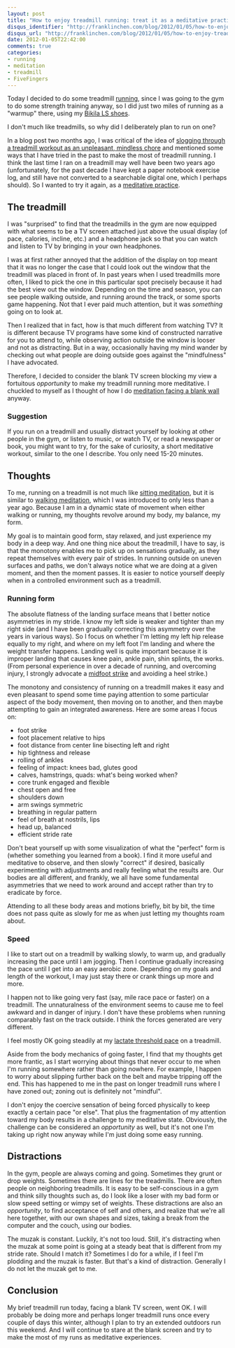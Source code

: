 ```yaml
---
layout: post
title: "How to enjoy treadmill running: treat it as a meditative practice"
disqus_identifier: "http://franklinchen.com/blog/2012/01/05/how-to-enjoy-treadmill-running-treat-it-as-a-meditative-practice/"
disqus_url: "http://franklinchen.com/blog/2012/01/05/how-to-enjoy-treadmill-running-treat-it-as-a-meditative-practice/"
date: 2012-01-05T22:42:00
comments: true
categories:
- running
- meditation
- treadmill
- FiveFingers
---
```

Today I decided to do some treadmill [running](/categories/running/), since I was going to the gym to do some strength training anyway, so I did just two miles of running as a "warmup" there, using my [Bikila LS shoes](/blog/2012/01/02/new-experiment-for-a-new-year-winter-running-in-vibram-fivefingers-shoes/).

I don't much like treadmills, so why did I deliberately plan to run on one?

<!--more-->

In a blog post two months ago, I was critical of the idea of [slogging through a treadmill workout as an unpleasant, mindless chore](/blog/2011/11/04/against-just-putting-in-the-time/) and mentioned some ways that I have tried in the past to make the most of treadmill running. I think the last time I ran on a treadmill may well have been two years ago (unfortunately, for the past decade I have kept a paper notebook exercise log, and still have not converted to a searchable digital one, which I perhaps should). So I wanted to try it again, as a [meditative practice](/categories/meditation/).

## The treadmill

I was "surprised" to find that the treadmills in the gym are now equipped with what seems to be a TV screen attached just above the usual display (of pace, calories, incline, etc.) and a headphone jack so that you can watch and listen to TV by bringing in your own headphones.

I was at first rather annoyed that the addition of the display on top meant that it was no longer the case that I could look out the window that the treadmill was placed in front of. In past years when I used treadmills more often, I liked to pick the one in this particular spot precisely because it had the best view out the window. Depending on the time and season, you can see people walking outside, and running around the track, or some sports game happening. Not that I ever paid much attention, but it was *something* going on to look at.

Then I realized that in fact, how is that much different from watching TV? It is different because TV programs have some kind of constructed narrative for you to attend to, while observing action outside the window is looser and not as distracting. But in a way, occasionally having my mind wander by checking out what people are doing outside goes against the "mindfulness" I have advocated.

Therefore, I decided to consider the blank TV screen blocking my view a fortuitous *opportunity* to make my treadmill running more meditative. I chuckled to myself as I thought of how I do [meditation facing a blank wall](/blog/2011/09/28/staring-at-the-wall-with-nowhere-to-go/) anyway.

### Suggestion

If you run on a treadmill and usually distract yourself by looking at other people in the gym, or listen to music, or watch TV, or read a newspaper or book, you might want to try, for the sake of curiosity, a short meditative workout, similar to the one I describe. You only need 15-20 minutes.

## Thoughts

To me, running on a treadmill is not much like [sitting meditation](http://en.wikipedia.org/wiki/Zazen), but it is similar to [walking meditation](http://en.wikipedia.org/wiki/Kinhin), which I was introduced to only less than a year ago. Because I am in a dynamic state of movement when either walking or running, my thoughts revolve around my body, my balance, my form.

My goal is to maintain good form, stay relaxed, and just experience my body in a deep way. And one thing nice about the treadmill, I have to say, is that the monotony enables me to pick up on sensations gradually, as they repeat themselves with every pair of strides. In running outside on uneven surfaces and paths, we don't always notice what we are doing at a given moment, and then the moment passes. It is easier to notice yourself deeply when in a controlled environment such as a treadmill.

### Running form

The absolute flatness of the landing surface means that I better notice asymmetries in my stride. I know my left side is weaker and tighter than my right side (and I have been gradually correcting this asymmetry over the years in various ways). So I focus on whether I'm letting my left hip release equally to my right, and where on my left foot I'm landing and where the weight transfer happens. Landing well is quite important because it is improper landing that causes knee pain, ankle pain, shin splints, the works. (From personal experience in over a decade of running, and overcoming injury, I strongly advocate a [midfoot strike](http://www.chirunning.com/chi-library/article/running-with-a-midfoot-strike-vs-running-on-the-balls-of-your-feet/) and avoiding a heel strike.)

The monotony and consistency of running on a treadmill makes it easy and even pleasant to spend some time paying attention to some particular aspect of the body movement, then moving on to another, and then maybe attempting to gain an integrated awareness. Here are some areas I focus on:

- foot strike
- foot placement relative to hips
- foot distance from center line bisecting left and right
- hip tightness and release
- rolling of ankles
- feeling of impact: knees bad, glutes good
- calves, hamstrings, quads: what's being worked when?
- core trunk engaged and flexible
- chest open and free
- shoulders down
- arm swings symmetric
- breathing in regular pattern
- feel of breath at nostrils, lips
- head up, balanced
- efficient stride rate

Don't beat yourself up with some visualization of what the "perfect" form is (whether something you learned from a book). I find it more useful and meditative to observe, and then slowly "correct" if desired, basically experimenting with adjustments and really feeling what the results are. Our bodies are all different, and frankly, we all have some fundamental asymmetries that we need to work around and accept rather than try to eradicate by force.

Attending to all these body areas and motions briefly, bit by bit, the time does not pass quite as slowly for me as when just letting my thoughts roam about.

### Speed

I like to start out on a treadmill by walking slowly, to warm up, and gradually increasing the pace until I am jogging. Then I continue gradually increasing the pace until I get into an easy aerobic zone. Depending on my goals and length of the workout, I may just stay there or crank things up more and more.

I happen not to like going very fast (say, mile race pace or faster) on a treadmill. The unnaturalness of the environment seems to cause me to feel awkward and in danger of injury. I don't have these problems when running comparably fast on the track outside. I think the forces generated are very different.

I feel mostly OK going steadily at my [lactate threshold pace](http://runningtimes.com/Article.aspx?ArticleID=7479) on a treadmill.

Aside from the body mechanics of going faster, I find that my thoughts get more frantic, as I start worrying about things that never occur to me when I'm running somewhere rather than going nowhere. For example, I happen to worry about slipping further back on the belt and maybe tripping off the end. This has happened to me in the past on longer treadmill runs where I have zoned out; zoning out is definitely not "mindful".

I don't enjoy the coercive sensation of being forced physically to keep exactly a certain pace "or else". That plus the fragmentation of my attention toward my body results in a challenge to my meditative state. Obviously, the challenge can be considered an *opportunity* as well, but it's not one I'm taking up right now anyway while I'm just doing some easy running.

## Distractions

In the gym, people are always coming and going. Sometimes they grunt or drop weights. Sometimes there are lines for the treadmills. There are often people on neighboring treadmills. It is easy to be self-conscious in a gym and think silly thoughts such as, do I look like a loser with my bad form or slow speed setting or wimpy set of weights. These distractions are also an *opportunity*, to find acceptance of self and others, and realize that we're all here together, with our own shapes and sizes, taking a break from the computer and the couch, using our bodies.

The muzak is constant. Luckily, it's not too loud. Still, it's distracting when the muzak at some point is going at a steady beat that is different from my stride rate. Should I match it? Sometimes I do for a while, if I feel I'm plodding and the muzak is faster. But that's a kind of distraction. Generally I do not let the muzak get to me.

## Conclusion

My brief treadmill run today, facing a blank TV screen, went OK. I will probably be doing more and perhaps longer treadmill runs once every couple of days this winter, although I plan to try an extended outdoors run this weekend. And I will continue to stare at the blank screen and try to make the most of my runs as meditative experiences.
